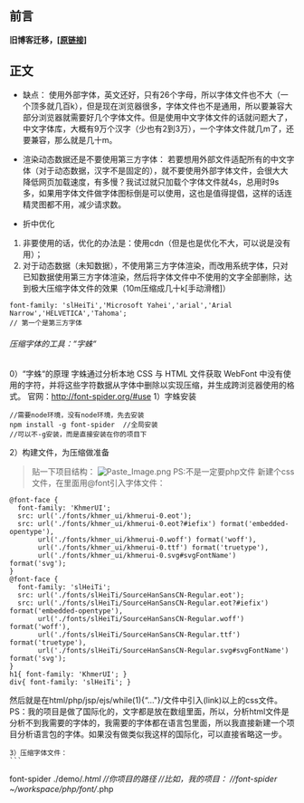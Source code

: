 ## 前言
**旧博客迁移，[\[原链接\]](https://www.jianshu.com/p/5166843ca015)**

## 正文

- 缺点：
使用外部字体，英文还好，只有26个字母，所以字体文件也不大（一个顶多就几百k），但是现在浏览器很多，字体文件也不是通用，所以要兼容大部分浏览器就需要好几个字体文件。但是使用中文字体文件的话就问题大了，中文字体库，大概有9万个汉字（少也有2到3万），一个字体文件就几m了，还要兼容，那么就是几十m。

- 渲染动态数据还是不要使用第三方字体：
若要想用外部文件适配所有的中文字体（对于动态数据，汉字不是固定的），就不要使用外部字体文件，会很大大降低网页加载速度，有多慢？我试过就只加载个字体文件就4s，总用时9s多，如果用字体文件做字体图标倒是可以使用，这也是值得提倡，这样的话连精灵图都不用，减少请求数。

- 折中优化
 1. 非要使用的话，优化的办法是：使用cdn（但是也是优化不大，可以说是没有用）；
 2. 对于动态数据（未知数据），不使用第三方字体渲染，而改用系统字体，只对已知数据使用第三方字体渲染，然后将字体文件中不使用的文字全部删除，达到极大压缩字体文件的效果（10m压缩成几十k[手动滑稽]）
```
font-family: 'slHeiTi','Microsoft Yahei','arial','Arial Narrow','HELVETICA','Tahoma';
// 第一个是第三方字体
```
###### 压缩字体的工具：“字蛛“
0）“字蛛“的原理
字蛛通过分析本地 CSS 与 HTML 文件获取 WebFont 中没有使用的字符，并将这些字符数据从字体中删除以实现压缩，并生成跨浏览器使用的格式。
官网：http://font-spider.org/#use
1）字蛛安装
```
//需要node环境，没有node环境，先去安装
npm install -g font-spider  //全局安装
//可以不-g安装，而是直接安装在你的项目下
```
2）构建文件，为压缩做准备
>贴一下项目结构：
>![Paste_Image.png](http://upload-images.jianshu.io/upload_images/2838289-54de5186ddb79f58.png?imageMogr2/auto-orient/strip%7CimageView2/2/w/1240)
>PS:不是一定要php文件
新建个css文件，在里面用@font引入字体文件：
```
@font-face {
  font-family: 'KhmerUI';
  src: url('./fonts/khmer_ui/khmerui-0.eot');
  src: url('./fonts/khmer_ui/khmerui-0.eot?#iefix') format('embedded-opentype'), 
       url('./fonts/khmer_ui/khmerui-0.woff') format('woff'), 
       url('./fonts/khmer_ui/khmerui-0.ttf') format('truetype'),
       url('./fonts/khmer_ui/khmerui-0.svg#svgFontName') format('svg');
}
@font-face {
  font-family: 'slHeiTi';
  src: url('./fonts/slHeiTi/SourceHanSansCN-Regular.eot');
  src: url('./fonts/slHeiTi/SourceHanSansCN-Regular.eot?#iefix') format('embedded-opentype'),
       url('./fonts/slHeiTi/SourceHanSansCN-Regular.woff') format('woff'), 
       url('./fonts/slHeiTi/SourceHanSansCN-Regular.ttf') format('truetype'),
       url('./fonts/slHeiTi/SourceHanSansCN-Regular.svg#svgFontName') format('svg');  
}
h1{ font-family: 'KhmerUI'; }
div{ font-family: 'slHeiTi'; }
```
然后就是在html/php/jsp/ejs/while(1){“..."}/文件中引入(link)以上的css文件。
PS：我的项目是做了国际化的，文字都是放在数组里面，所以，分析html文件是分析不到我需要的字体的，我需要的字体都在语言包里面，所以我直接新建一个项目分析语言包的字体。如果没有做类似我这样的国际化，可以直接省略这一步。

    3）压缩字体文件：
    ```
font-spider ./demo/*.html  //你项目的路径
//比如，我的项目：
//font-spider ~/workspace/php/font/*.php
```

